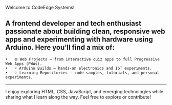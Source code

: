 Welcome to CodeEdge Systems!

A frontend developer and tech enthusiast passionate about building clean, responsive web apps and experimenting with hardware using Arduino.
Here you’ll find a mix of:
---
	•	🌐 Web Projects – from interactive quiz apps to full Progressive Web Apps (PWAs).
	•	⚡ Arduino Builds – hands-on electronics and IoT experiments.
	•	💡 Learning Repositories – code samples, tutorials, and personal experiments.
---

I enjoy exploring HTML, CSS, JavaScript, and emerging technologies while sharing what I learn along the way.
Feel free to explore or contribute!
